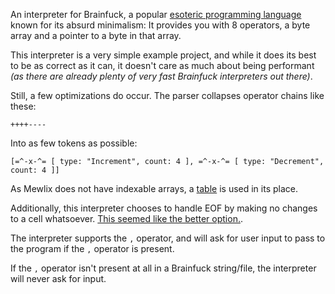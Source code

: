 An interpreter for Brainfuck, a popular [esoteric programming language](https://esolangs.org/wiki/Brainfuck) known for its absurd minimalism: It provides you with 8 operators, a byte array and a pointer to a byte in that array.

This interpreter is a very simple example project, and while it does its best to be as correct as it can, it doesn't care as much about being performant *(as there are already plenty of very fast Brainfuck interpreters out there)*.

Still, a few optimizations do occur. The parser collapses operator chains like these:
```bf
++++----
```
Into as few tokens as possible:
```mewlix
[=^-x-^= [ type: "Increment", count: 4 ], =^-x-^= [ type: "Decrement", count: 4 ]]
```

As Mewlix does not have indexable arrays, a [table](https://github.com/KBMackenzie/mewlix/wiki/std#stdtable) is used in its place.

Additionally, this interpreter chooses to handle EOF by making no changes to a cell whatsoever. [This seemed like the better option.](https://esolangs.org/wiki/Brainfuck#EOF).

The interpreter supports the `,` operator, and will ask for user input to pass to the program if the `,` operator is present.

If the `,` operator isn't present at all in a Brainfuck string/file, the interpreter will never ask for input.

